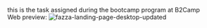 this is the task assigned during the bootcamp program at B2Camp <bR>
Web preview:
![fazza-landing-page-desktop-updated](https://github.com/fazzadwir/landing-page-b2camp/assets/49549453/1352b2b2-3d45-4993-8089-35b6816d625f)
